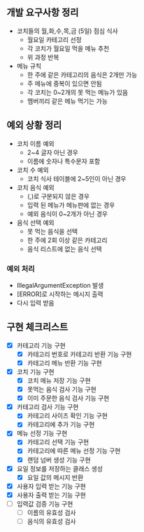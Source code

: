 

## 개발 요구사항 정리

- 코치들의 월,화,수,목,금 (5일) 점심 식사
  - 월요일 카테고리 선정
  - 각 코치가 월요일 먹을 메뉴 추천
  - 위 과정 반복 
- 메뉴 규칙
  - 한 주에 같은 카테고리의 음식은 2개만 가능 
  - 주 메뉴에 중복이 있으면 안됨
  - 각 코치는 0~2개의 못 먹는 메뉴가 있음
  - 멤버끼리 같은 메뉴 먹기는 가능 

## 예외 상황 정리

- 코치 이름 예외
  - 2~4 글자 아닌 경우 
  - 이름에 숫자나 특수문자 포함 
- 코치 수 예외
  - 코치 식사 테이블에 2~5인이 아닌 경우 
- 코치 음식 예외
  - (,)로 구분되지 않은 경우
  - 입력 된 메뉴가 메뉴판에 없는 경우
  - 예외 음식이 0~2개가 아닌 경우 
- 음식 선택 예외
  - 못 먹는 음식을 선택 
  - 한 주에 2회 이상 같은 카테고리   
  - 음식 리스트에 없는 음식 선택 

### 예외 처리
- IllegalArgumentException 발생
- [ERROR]로 시작하는 메시지 출력 
- 다시 입력 받음 

## 구현 체크리스트

- [x] 카테고리 기능 구현
  - [x] 카테고리 번호로 카테고리 반환 기능 구현
  - [x] 카테고리 메뉴 반환 기능 구현
- [x] 코치 기능 구현
  - [x] 코치 메뉴 저장 기능 구현
  - [x] 못먹는 음식 검사 기능 구현
  - [x] 이미 주문한 음식 검사 기능 구현 
- [x] 카테고리 검사 기능 구현 
  - [x] 카테고리 사이즈 확인 기능 구현
  - [x] 카테고리에 추가 기능 구현
- [x] 메뉴 선정 기능 구현
  - [x] 카테고리 선택 기능 구현
  - [x] 카테고리에 따른 메뉴 선정 기능 구현
  - [x] 랜덤 넘버 생성 기능 구현
- [x] 요일 정보를 저장하는 클래스 생성
  - [x] 요일 값의 메시지 반환
- [x] 사용자 입력 받는 기능 구현
- [x] 사용자 출력 받는 기능 구현 
- [ ] 입력값 검증 기능 구현 
  - [ ] 이름의 유효성 검사
  - [ ] 음식의 유효성 검사 
